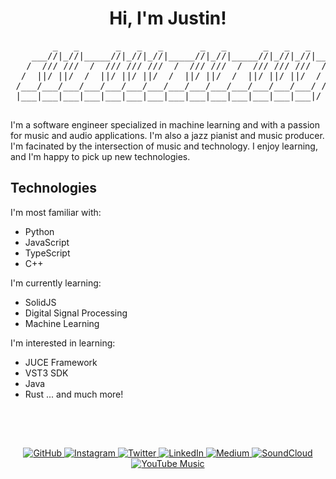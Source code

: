 <div align="center">
<h1>Hi, I'm Justin!</h1>

<pre>
        _   _       _   _   _       _   _       _   _   _     
    ___//|_//|_____//|_//|_//|_____//|_//|_____//|_//|_//|___ 
   /  /// ///  /  /// /// ///  /  /// ///  /  /// /// ///  / |
  /  ||/ ||/  /  ||/ ||/ ||/  /  ||/ ||/  /  ||/ ||/ ||/  / / 
 /___/___/___/___/___/___/___/___/___/___/___/___/___/___/ /  
 |___|___|___|___|___|___|___|___|___|___|___|___|___|___|/   
 
</pre>
</div>

I'm a software engineer specialized in machine learning and with a passion for music and audio applications. I'm also a jazz pianist and music producer. I'm facinated by the intersection of music and technology. I enjoy learning, and I'm happy to pick up new technologies.

## Technologies
I'm most familiar with:

* Python
* JavaScript
* TypeScript
* C++

I'm currently learning:

* SolidJS
* Digital Signal Processing
* Machine Learning

I'm interested in learning:

* JUCE Framework
* VST3 SDK
* Java
* Rust
... and much more!

<h2>&nbsp;</h2>

<!--
<div align="center">
        <a href="https://github.com/anuraghazra/github-readme-stats">
                <img src="https://github-readme-stats.vercel.app/api?username=keysmusician&theme=gotham&show_icons=true&hide_title=true">
        </a>
</div>
-->

<h3></h3>

<div align="center">
        <a href="https://github.com/keysmusician">
                <img alt="GitHub" src="https://img.shields.io/badge/GitHub-100000?style=for-the-badge&logo=github&logoColor=white">
        </a>
        <a href="https://www.instagram.com/justinmasayda/">
                <img alt="Instagram" src="https://img.shields.io/badge/Instagram-E4405F?style=for-the-badge&logo=instagram&logoColor=white">
        </a>
        <a href="https://twitter.com/JustinMasayda">
                <img alt="Twitter" src="https://img.shields.io/badge/Twitter-1DA1F2?style=for-the-badge&logo=twitter&logoColor=white">
        </a>
        <a href="https://www.linkedin.com/in/justin-masayda">
                <img alt="LinkedIn" src="https://img.shields.io/badge/LinkedIn-0077B5?style=for-the-badge&logo=linkedin&logoColor=white">
        </a>
        <a href="https://medium.com/@justinmasayda">
                <img alt="Medium" src="https://img.shields.io/badge/Medium-12100E?style=for-the-badge&logo=medium&Color=black">
        </a>
        <a href="https://soundcloud.com/justinmasayda">
                <img alt="SoundCloud" src="https://img.shields.io/badge/SoundCloud-FF3300?style=for-the-badge&logo=soundcloud&logoColor=white">
        </a>
        <a href="https://music.youtube.com/channel/UCrQKYrjbeIciklLC4_e_fzA">
                <img alt="YouTube Music" src="https://img.shields.io/badge/YouTube_Music-FF0000?style=for-the-badge&logo=youtube-music&logoColor=white">
        </a>
</div>


<!--
Cool image, preferably animated (example: https://github.com/Raymo111/Raymo111 | https://github.com/arturssmirnovs | https://github.com/jayrajroshan | https://github.com/alwinw | https://github.com/DenverCoder1)

What technologies do you know? (see this: https://softwareengineering.stackexchange.com/questions/15004/at-which-point-do-you-know-a-technology-enough-to-list-it-on-a-resume)
(example: https://github.com/Theemiss/Theemiss/blob/main/README.md | https://github.com/MacroPower#macropower-tech)

What projects do you want to build? VSTs, Fauna call generator, ML music genre and/or timbre classifier

- 🔭 I’m currently working on ... [projects]
- 🌱 I’m currently learning ... [technologies]
- 👯 I’m looking to collaborate on ...
- 🤔 I’m looking for help with ...
- 💬 Ask me about ...
- 📫 How to reach me: ...
- ⚡ Fun fact: ...

Sponsor button

Other inspiration: https://github.com/DenverCoder1 | https://github.com/coderjojo/creative-profile-readme/blob/master/EXAMPLES/jatiinyadav.png | https://github.com/jjeanjacques10 | https://dev.to/envoy_/150-badges-for-github-pnk | https://github.com/andyruwruw/andyruwruw
-->
